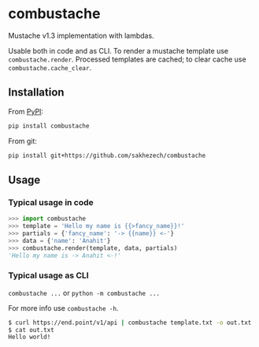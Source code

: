 # combustache

Mustache v1.3 implementation with lambdas.

Usable both in code and as CLI.
To render a mustache template use `combustache.render`.
Processed templates are cached; to clear cache use `combustache.cache_clear`.

## Installation

From [PyPI](https://pypi.org/project/combustache/):

```sh
pip install combustache
```

From git:

```sh
pip install git+https://github.com/sakhezech/combustache
```

## Usage

### Typical usage in code

```py
>>> import combustache
>>> template = 'Hello my name is {{>fancy_name}}!'
>>> partials = {'fancy_name': '-> {{name}} <-'}
>>> data = {'name': 'Anahit'}
>>> combustache.render(template, data, partials)
'Hello my name is -> Anahit <-!'
```

### Typical usage as CLI

`combustache ...` or `python -m combustache ...`

For more info use `combustache -h`.

```sh
$ curl https://end.point/v1/api | combustache template.txt -o out.txt
$ cat out.txt
Hello world!
```
